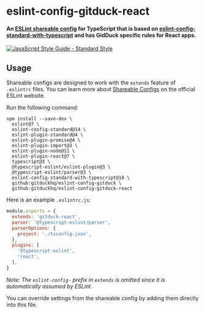 # eslint-config-gitduck-react

#### An [ESLint shareable config](https://eslint.org/docs/developer-guide/shareable-configs) for TypeScript that is based on [eslint-config-standard-with-typescript](https://github.com/standard/eslint-config-standard-with-typescript) and has GidDuck specific rules for React apps.

[![JavaScript Style Guide - Standard Style](https://cdn.rawgit.com/standard/standard/master/badge.svg)](http://standardjs.com)

## Usage

Shareable configs are designed to work with the `extends` feature of `.eslintrc` files.
You can learn more about
[Shareable Configs](http://eslint.org/docs/developer-guide/shareable-configs) on the
official ESLint website.

Run the following command:

```shell
npm install --save-dev \
  eslint@7 \
  eslint-config-standard@14 \
  eslint-plugin-standard@4 \
  eslint-plugin-promise@4 \
  eslint-plugin-import@2 \
  eslint-plugin-node@11 \
  eslint-plugin-react@7 \
  typescript@3 \
  @typescript-eslint/eslint-plugin@3 \
  @typescript-eslint/parser@3 \
  eslint-config-standard-with-typescript@18 \
  github:gitduckhq/eslint-config-gitduck \
  github:gitduckhq/eslint-config-gitduck-react
```

Here is an example `.eslintrc.js`:

```javascript
module.exports = {
  extends: 'gitduck-react',
  parser: '@typescript-eslint/parser',
  parserOptions: {
    project: './tsconfig.json',
  },
  plugins: [
    '@typescript-eslint',
    'react',
  ],
}
```

*Note: The `eslint-config-` prefix in `extends` is omitted since it is automatically assumed by ESLint.*

You can override settings from the shareable config by adding them directly into this file.
